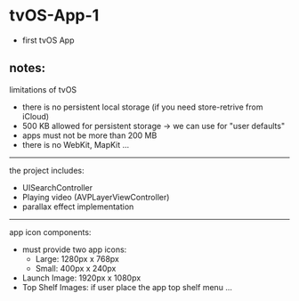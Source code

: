 # tvOS-App-1
- first tvOS App

## notes: 

limitations of tvOS
- there is no persistent local storage (if you need store-retrive from iCloud)
- 500 KB allowed for persistent storage -> we can use for "user defaults"
- apps must not be more than 200 MB
- there is no WebKit, MapKit
 ...
---
 
 the project includes:

 - UISearchController
 - Playing video (AVPLayerViewController)
 - parallax effect implementation

---
app icon components:

- must provide two app icons:
  - Large: 1280px x 768px
  - Small: 400px x 240px
- Launch Image: 1920px x 1080px
- Top Shelf Images: if user place the app top shelf menu
...
